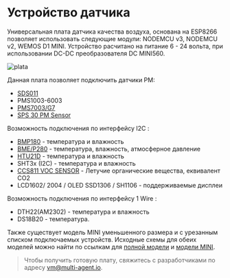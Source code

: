 # Устройство датчика

Универсальная плата датчика качества воздуха, основана на ESP8266 позволяет использовать следующие модули:  NODEMCU v3, NODEMCU v2, WEMOS D1 MINI. Устройство расчитано на питание 6 - 24 вольта, при  использовании DC-DC преобразователя DC MINI560.

![plata](images/plata.png)

Данная плата позволяет подключить датчики PM:

- [SDS011](https://cdn-reichelt.de/documents/datenblatt/X200/SDS011-DATASHEET.pdf)
- PMS1003-6003
- [PMS7003/G7](http://www.plantower.com/en/content/?110.html)
- [SPS 30 PM Sensor](https://sensirion.com/products/catalog/SPS30/)

Возможность подключения по интерфейсу I2C :

- [BMP180](https://cdn-shop.adafruit.com/datasheets/BST-BMP180-DS000-09.pdf) - температура и влажность
- [BME/P280](https://www.mouser.com/datasheet/2/783/BST-BME280-DS002-1509607.pdf) - температура, влажность, атмосферное давление
- [HTU21D](https://eu.mouser.com/ProductDetail/Measurement-Specialties/HTU21D?qs=tx5doIiTu8oixw1WN5Uy8A%3D%3D) - температура и влажность
- SHT3x (I2C) - температура и влажность
- [CCS811 VOC SENSOR](https://www.sciosense.com/wp-content/uploads/documents/Application-Note-Baseline-Save-and-Restore-on-CCS811.pdf) - Летучие органические вещества, еквивалент СО2
- LCD1602/ 2004 / OLED SSD1306 /  SH1106 - поддерживаемые дисплеи

Возможность подключения по интерфейсу 1 Wire :

- DTH22(AM2302) - температура и влажность
- DS18B20 - температура.

Также существует модель MINI уменьшенного размера и с урезанным списком подключаемых устройств. Исходные схемы для обеих моделей можно найти по ссылкам для [полной модели](https://oshwlab.com/ludovich88/aira_sensor_rev0-1) и [модели MINI](https://oshwlab.com/ludovich88/aira_sensor_d1_mini).

> Чтобы получить готовую плату, свяжитесь с разработчиками по адресу vm@multi-agent.io.


